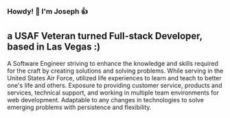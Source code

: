 ### Howdy! 🤠 I'm Joseph 👍

## a USAF Veteran turned Full-stack Developer, based in Las Vegas :)

A Software Engineer striving to enhance the knowledge and skills required for the craft by creating solutions and solving problems. While serving in the United States Air Force, utilized life experiences to learn and teach to better one's life and others. Exposure to providing customer service, products and services, technical support, and working in multiple team environments for web development. Adaptable to any changes in technologies to solve emerging problems with persistence and flexibility.

